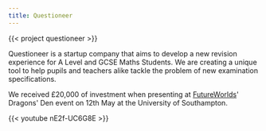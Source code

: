 ```yaml
---
title: Questioneer
---
```


{{< project questioneer >}}

Questioneer is a startup company that aims to develop a new revision experience for A Level and GCSE Maths Students. We are creating a unique tool to help pupils and teachers alike tackle the problem of new examination specifications.

We received £20,000 of investment when presenting at [FutureWorlds][futureworlds]' Dragons' Den event on 12th May at the University of Southampton.

{{< youtube nE2f-UC6G8E >}}

[futureworlds]: https://futureworlds.com/
